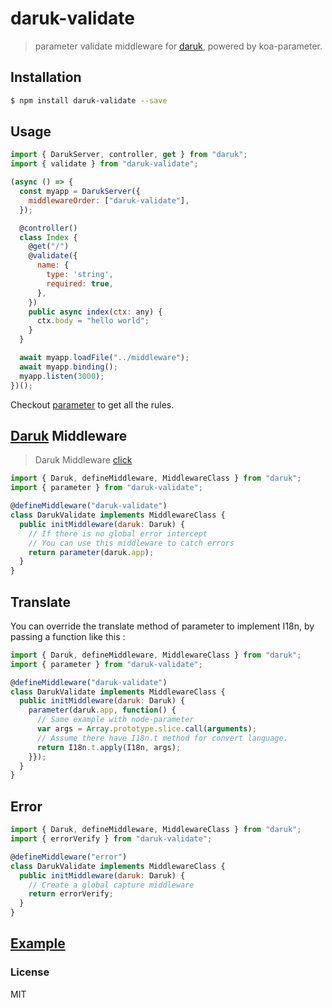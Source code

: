 # daruk-validate

> parameter validate middleware for [daruk](https://github.com/darukjs/daruk), powered by koa-parameter.

## Installation

```bash
$ npm install daruk-validate --save
```

## Usage

```js
import { DarukServer, controller, get } from "daruk";
import { validate } from "daruk-validate";

(async () => {
  const myapp = DarukServer({
    middlewareOrder: ["daruk-validate"],
  });

  @controller()
  class Index {
    @get("/")
    @validate({
      name: {
        type: 'string',
        required: true,
      },
    })
    public async index(ctx: any) {
      ctx.body = "hello world";
    }
  }

  await myapp.loadFile("../middleware");
  await myapp.binding();
  myapp.listen(3000);
})();

```

Checkout [parameter](https://github.com/node-modules/parameter) to get all the rules.

## [Daruk](https://github.com/darukjs/daruk) Middleware

> Daruk Middleware [click](https://darukjs.com/tutorial/decorator.html#middleware-%E8%A3%85%E9%A5%B0%E5%99%A8)

```js
import { Daruk, defineMiddleware, MiddlewareClass } from "daruk";
import { parameter } from "daruk-validate";

@defineMiddleware("daruk-validate")
class DarukValidate implements MiddlewareClass {
  public initMiddleware(daruk: Daruk) {
    // If there is no global error intercept
    // You can use this middleware to catch errors
    return parameter(daruk.app);
  }
}
```

## Translate

You can override the translate method of parameter to implement I18n, by passing a function like this :

```js
import { Daruk, defineMiddleware, MiddlewareClass } from "daruk";
import { parameter } from "daruk-validate";

@defineMiddleware("daruk-validate")
class DarukValidate implements MiddlewareClass {
  public initMiddleware(daruk: Daruk) {
    parameter(daruk.app, function() {
      // Same example with node-parameter
      var args = Array.prototype.slice.call(arguments);
      // Assume there have I18n.t method for convert language.
      return I18n.t.apply(I18n, args);
    }});
  }
}
```

## Error

```js
import { Daruk, defineMiddleware, MiddlewareClass } from "daruk";
import { errorVerify } from "daruk-validate";

@defineMiddleware("error")
class DarukValidate implements MiddlewareClass {
  public initMiddleware(daruk: Daruk) {
    // Create a global capture middleware
    return errorVerify;
  }
}
```

## [Example](examples/index.js)

### License

MIT
